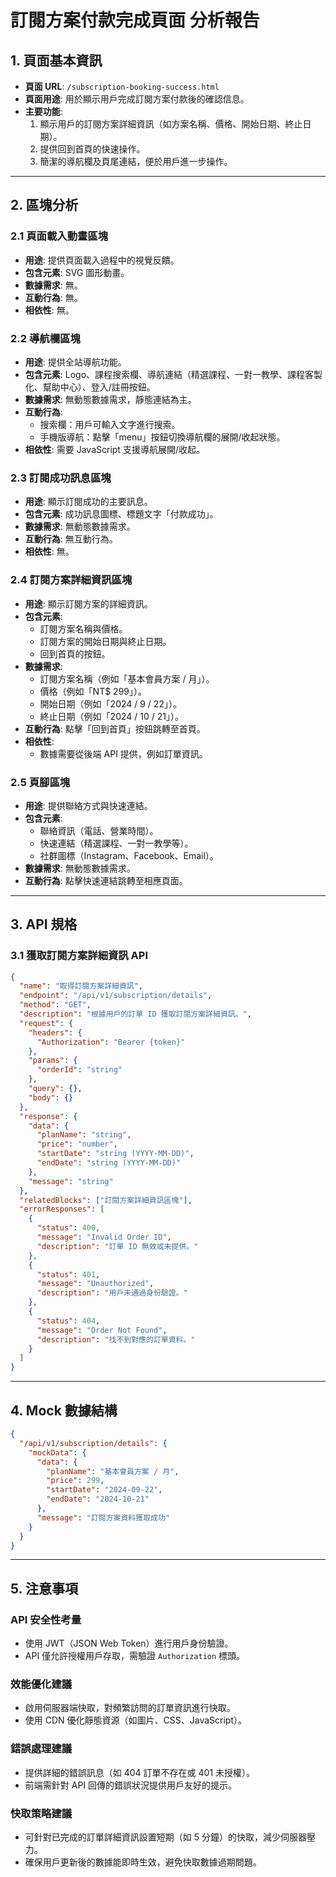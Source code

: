 # 訂閱方案付款完成頁面 分析報告

## 1. 頁面基本資訊
- **頁面 URL**: `/subscription-booking-success.html`
- **頁面用途**: 用於顯示用戶完成訂閱方案付款後的確認信息。
- **主要功能**: 
  1. 顯示用戶的訂閱方案詳細資訊（如方案名稱、價格、開始日期、終止日期）。
  2. 提供回到首頁的快速操作。
  3. 簡潔的導航欄及頁尾連結，便於用戶進一步操作。

---

## 2. 區塊分析

### 2.1 頁面載入動畫區塊
- **用途**: 提供頁面載入過程中的視覺反饋。
- **包含元素**: SVG 圖形動畫。
- **數據需求**: 無。
- **互動行為**: 無。
- **相依性**: 無。

### 2.2 導航欄區塊
- **用途**: 提供全站導航功能。
- **包含元素**: Logo、課程搜索欄、導航連結（精選課程、一對一教學、課程客製化、幫助中心）、登入/註冊按鈕。
- **數據需求**: 無動態數據需求，靜態連結為主。
- **互動行為**: 
  - 搜索欄：用戶可輸入文字進行搜索。
  - 手機版導航：點擊「menu」按鈕切換導航欄的展開/收起狀態。
- **相依性**: 需要 JavaScript 支援導航展開/收起。

### 2.3 訂閱成功訊息區塊
- **用途**: 顯示訂閱成功的主要訊息。
- **包含元素**: 成功訊息圖標、標題文字「付款成功」。
- **數據需求**: 無動態數據需求。
- **互動行為**: 無互動行為。
- **相依性**: 無。

### 2.4 訂閱方案詳細資訊區塊
- **用途**: 顯示訂閱方案的詳細資訊。
- **包含元素**: 
  - 訂閱方案名稱與價格。
  - 訂閱方案的開始日期與終止日期。
  - 回到首頁的按鈕。
- **數據需求**: 
  - 訂閱方案名稱（例如「基本會員方案 / 月」）。
  - 價格（例如「NT$ 299」）。
  - 開始日期（例如「2024 / 9 / 22」）。
  - 終止日期（例如「2024 / 10 / 21」）。
- **互動行為**: 點擊「回到首頁」按鈕跳轉至首頁。
- **相依性**: 
  - 數據需要從後端 API 提供，例如訂單資訊。

### 2.5 頁腳區塊
- **用途**: 提供聯絡方式與快速連結。
- **包含元素**: 
  - 聯絡資訊（電話、營業時間）。
  - 快速連結（精選課程、一對一教學等）。
  - 社群圖標（Instagram、Facebook、Email）。
- **數據需求**: 無動態數據需求。
- **互動行為**: 點擊快速連結跳轉至相應頁面。

---

## 3. API 規格

### 3.1 獲取訂閱方案詳細資訊 API
```json
{
  "name": "取得訂閱方案詳細資訊",
  "endpoint": "/api/v1/subscription/details",
  "method": "GET",
  "description": "根據用戶的訂單 ID 獲取訂閱方案詳細資訊。",
  "request": {
    "headers": {
      "Authorization": "Bearer {token}"
    },
    "params": {
      "orderId": "string"
    },
    "query": {},
    "body": {}
  },
  "response": {
    "data": {
      "planName": "string",
      "price": "number",
      "startDate": "string (YYYY-MM-DD)",
      "endDate": "string (YYYY-MM-DD)"
    },
    "message": "string"
  },
  "relatedBlocks": ["訂閱方案詳細資訊區塊"],
  "errorResponses": [
    {
      "status": 400,
      "message": "Invalid Order ID",
      "description": "訂單 ID 無效或未提供。"
    },
    {
      "status": 401,
      "message": "Unauthorized",
      "description": "用戶未通過身份驗證。"
    },
    {
      "status": 404,
      "message": "Order Not Found",
      "description": "找不到對應的訂單資料。"
    }
  ]
}
```

---

## 4. Mock 數據結構
```json
{
  "/api/v1/subscription/details": {
    "mockData": {
      "data": {
        "planName": "基本會員方案 / 月",
        "price": 299,
        "startDate": "2024-09-22",
        "endDate": "2024-10-21"
      },
      "message": "訂閱方案資料獲取成功"
    }
  }
}
```

---

## 5. 注意事項

### API 安全性考量
- 使用 JWT（JSON Web Token）進行用戶身份驗證。
- API 僅允許授權用戶存取，需驗證 `Authorization` 標頭。

### 效能優化建議
- 啟用伺服器端快取，對頻繁訪問的訂單資訊進行快取。
- 使用 CDN 優化靜態資源（如圖片、CSS、JavaScript）。

### 錯誤處理建議
- 提供詳細的錯誤訊息（如 404 訂單不存在或 401 未授權）。
- 前端需針對 API 回傳的錯誤狀況提供用戶友好的提示。

### 快取策略建議
- 可針對已完成的訂單詳細資訊設置短期（如 5 分鐘）的快取，減少伺服器壓力。
- 確保用戶更新後的數據能即時生效，避免快取數據過期問題。
